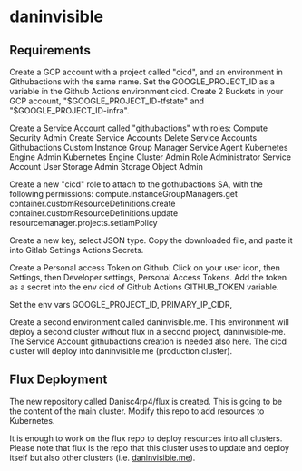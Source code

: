 # daninvisible

## Requirements

Create a GCP account with a project called "cicd", and an environment in Githubactions with the same name. Set the GOOGLE_PROJECT_ID as a variable in the Github Actions environment cicd. Create 2 Buckets in your GCP account, "$GOOGLE_PROJECT_ID-tfstate" and "$GOOGLE_PROJECT_ID-infra".

Create a Service Account called "githubactions" with roles:
Compute Security Admin
Create Service Accounts
Delete Service Accounts
Githubactions Custom
Instance Group Manager Service Agent
Kubernetes Engine Admin
Kubernetes Engine Cluster Admin
Role Administrator
Service Account User
Storage Admin
Storage Object Admin

Create a new "cicd" role to attach to the gothubactions SA, with the following permissions:
compute.instanceGroupManagers.get
container.customResourceDefinitions.create
container.customResourceDefinitions.update
resourcemanager.projects.setIamPolicy

Create a new key, select JSON type. Copy the downloaded file, and paste it into Gitlab Settings Actions Secrets.

Create a Personal access Token on Github. Click on your user icon, then Settings, then Developer settings, Personal Access Tokens. Add the token as a secret into the env cicd of Github Actions GITHUB_TOKEN variable.

Set the env vars GOOGLE_PROJECT_ID, PRIMARY_IP_CIDR, 

Create a second environment called daninvisible.me. This environment will deploy a second cluster without flux in a second project, daninvisible-me. The Service Account githubactions creation is needed also here. The cicd cluster will deploy into daninvisible.me (production cluster).




## Flux Deployment

The new repository called Danisc4rp4/flux is created. This is going to be the content of the main cluster. Modify this repo to add resources to Kubernetes.

It is enough to work on the flux repo to deploy resources into all clusters. Please note that flux is the repo that this cluster uses to update and deploy itself but also other clusters (i.e. [daninvisible.me](https://github.com/Danisc4rp4/daninvisible.me)).


